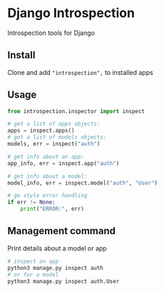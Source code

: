# Django Introspection

Introspection tools for Django

## Install

Clone and add `"introspection",` to installed apps

## Usage

   ```python
   from introspection.inspector import inspect
   
   # get a list of apps objects:
   apps = inspect.apps()
   # get a list of models objects:
   models, err = inspect("auth")
   
   # get info about an app:
   app_info, err = inspect.app("auth")
   
   # get info about a model:
   model_info, err = inspect.model("auth", "User")
   
   # go style error handling
   if err != None:
       print("ERROR:", err)
   ```

## Management command

Print details about a model or app

   ```python
   # inspect an app
   python3 manage.py inspect auth
   # or for a model
   python3 manage.py inspect auth.User
   ```